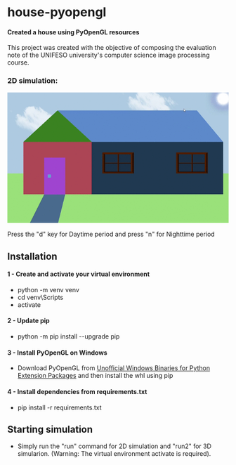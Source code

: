 # house-pyopengl
#### Created a house using PyOpenGL resources

This project was created with the objective of composing the evaluation note of the UNIFESO university's computer science image processing course.

### 2D simulation:
![](https://github.com/victorveiga/house-pyopengl/blob/master/assets/house-2D-simulation.gif)
<p>
Press the "d" key for Daytime period and press "n" for Nighttime period

## Installation

#### 1 - Create and activate your virtual environment
* python -m venv venv
* cd venv\Scripts
* activate

#### 2 - Update pip
* python -m pip install --upgrade pip

#### 3 - Install PyOpenGL on Windows
* Download PyOpenGL from [Unofficial Windows Binaries for Python Extension Packages](https://www.lfd.uci.edu/~gohlke/pythonlibs/#pyopengl) and then install the whl using pip

#### 4 - Install dependencies from requirements.txt
* pip install -r requirements.txt

## Starting simulation

* Simply run the "run" command for 2D simulation and "run2" for 3D simularion. (Warning: The virtual environment activate is required).
